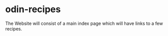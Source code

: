 # odin-recipes
The Website will consist of a main index page which will have links to a few recipes.